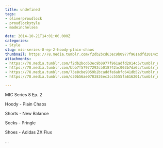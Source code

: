 ```yaml
---
title: undefined
tags:
- oliverproudlock
- proudlockstyle
- madeinchelsea

date: 2014-10-21T14:01:00.000Z
categories:
- Style
slug: mic-series-8-ep-2-hoody-plain-chaos
thumbnail: https://78.media.tumblr.com/f2db2bcd63ec9b0977f961adfd2014c5/tumblr_ndssb4Ctbj1rhrm24o1_540.jpg
attachments:
- https://78.media.tumblr.com/f2db2bcd63ec9b0977f961adfd2014c5/tumblr_ndssb4Ctbj1rhrm24o1_1280.jpg
- https://78.media.tumblr.com/bbb7f57977292cb018742ac003b7da6c/tumblr_ndssb4Ctbj1rhrm24o2_1280.jpg
- https://78.media.tumblr.com/73e8cbe9059b2bcaddfe6abfc641db52/tumblr_ndssb4Ctbj1rhrm24o4_1280.jpg
- https://78.media.tumblr.com/c30b56ae0703836ec3cc5555fa616201/tumblr_ndssb4Ctbj1rhrm24o3_1280.jpg

---
```


MIC Series 8 Ep. 2 

  Hoody - Plain Chaos 

  Shorts - New Balance 

  Socks - Pringle 

  Shoes - Adidas ZX Flux 

 ...
